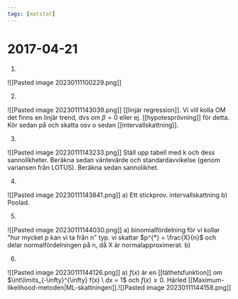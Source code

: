 ```yaml
---
tags: [matstat]
---
```

# 2017-04-21

1.
![[Pasted image 20230111100229.png]]

2.
![[Pasted image 20230111143039.png]]
[[linjär regression]]. Vi vill kolla OM det finns en linjär trend, dvs om $\beta = 0$ eller ej. [[hypotesprövning]] för detta. Kör sedan på och skatta osv o sedan [[intervallskattning]].

3.
![[Pasted image 20230111143233.png]]
Ställ upp tabell med k och dess sannolikheter. Beräkna sedan väntevärde och standardavvikelse (genom variansen från LOTUS).
Beräkna sedan sannolikhet.

4.
![[Pasted image 20230111143841.png]]
a) Ett stickprov. intervallskattning
b) Poolad.

5.
![[Pasted image 20230111144030.png]]
a) binomialfördelning för vi kollar "hur mycket p kan vi ta från n" typ. vi skattar $p^{*} = \frac{X}{n}$ och delar normalfördelningen på n, då X är normalapproximerat.
b) 

6.
![[Pasted image 20230111144126.png]]
a) $f(x)$ är en [[täthetsfunktion]] om $\int\limits_{-\infty}^{\infty} f(x) \ dx = 1$ och $f(x) \geq 0$. 
Härled [[Maximum-likelihood-metoden|ML-skattningen]].![[Pasted image 20230111144158.png]]


